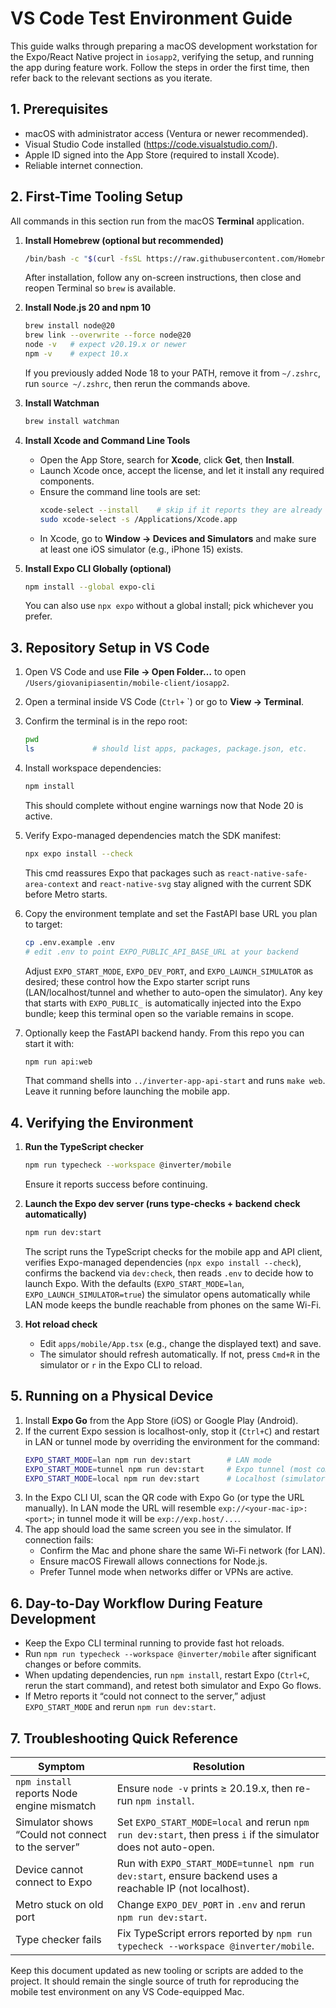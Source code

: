 # VS Code Test Environment Guide

This guide walks through preparing a macOS development workstation for the Expo/React Native project in `iosapp2`, verifying the setup, and running the app during feature work. Follow the steps in order the first time, then refer back to the relevant sections as you iterate.

## 1. Prerequisites

- macOS with administrator access (Ventura or newer recommended).
- Visual Studio Code installed (https://code.visualstudio.com/).
- Apple ID signed into the App Store (required to install Xcode).
- Reliable internet connection.

## 2. First-Time Tooling Setup

All commands in this section run from the macOS **Terminal** application.

1. **Install Homebrew (optional but recommended)**
   ```bash
   /bin/bash -c "$(curl -fsSL https://raw.githubusercontent.com/Homebrew/install/HEAD/install.sh)"
   ```
   After installation, follow any on-screen instructions, then close and reopen Terminal so `brew` is available.

2. **Install Node.js 20 and npm 10**
   ```bash
   brew install node@20
   brew link --overwrite --force node@20
   node -v   # expect v20.19.x or newer
   npm -v    # expect 10.x
   ```
   If you previously added Node 18 to your PATH, remove it from `~/.zshrc`, run `source ~/.zshrc`, then rerun the commands above.

3. **Install Watchman**
   ```bash
   brew install watchman
   ```

4. **Install Xcode and Command Line Tools**
   - Open the App Store, search for **Xcode**, click **Get**, then **Install**.
   - Launch Xcode once, accept the license, and let it install any required components.
   - Ensure the command line tools are set:
     ```bash
     xcode-select --install    # skip if it reports they are already installed
     sudo xcode-select -s /Applications/Xcode.app
     ```
   - In Xcode, go to **Window → Devices and Simulators** and make sure at least one iOS simulator (e.g., iPhone 15) exists.

5. **Install Expo CLI Globally (optional)**
   ```bash
   npm install --global expo-cli
   ```
   You can also use `npx expo` without a global install; pick whichever you prefer.

## 3. Repository Setup in VS Code

1. Open VS Code and use **File → Open Folder…** to open `/Users/giovanipiasentin/mobile-client/iosapp2`.
2. Open a terminal inside VS Code (`Ctrl+` `) or go to **View → Terminal**.
3. Confirm the terminal is in the repo root:
   ```bash
   pwd
   ls             # should list apps, packages, package.json, etc.
   ```
4. Install workspace dependencies:
   ```bash
   npm install
   ```
   This should complete without engine warnings now that Node 20 is active.

5. Verify Expo-managed dependencies match the SDK manifest:
   ```bash
   npx expo install --check
   ```
   This cmd reassures Expo that packages such as `react-native-safe-area-context` and `react-native-svg` stay aligned with the current SDK before Metro starts.

6. Copy the environment template and set the FastAPI base URL you plan to target:
   ```bash
   cp .env.example .env
   # edit .env to point EXPO_PUBLIC_API_BASE_URL at your backend
   ```
   Adjust `EXPO_START_MODE`, `EXPO_DEV_PORT`, and `EXPO_LAUNCH_SIMULATOR` as desired; these control how the Expo starter script runs (LAN/localhost/tunnel and whether to auto-open the simulator). Any key that starts with `EXPO_PUBLIC_` is automatically injected into the Expo bundle; keep this terminal open so the variable remains in scope.

7. Optionally keep the FastAPI backend handy. From this repo you can start it with:
   ```bash
   npm run api:web
   ```
   That command shells into `../inverter-app-api-start` and runs `make web`. Leave it running before launching the mobile app.

## 4. Verifying the Environment

1. **Run the TypeScript checker**
   ```bash
   npm run typecheck --workspace @inverter/mobile
   ```
   Ensure it reports success before continuing.

2. **Launch the Expo dev server (runs type-checks + backend check automatically)**
   ```bash
   npm run dev:start
   ```
   The script runs the TypeScript checks for the mobile app and API client, verifies Expo-managed dependencies (`npx expo install --check`), confirms the backend via `dev:check`, then reads `.env` to decide how to launch Expo. With the defaults (`EXPO_START_MODE=lan`, `EXPO_LAUNCH_SIMULATOR=true`) the simulator opens automatically while LAN mode keeps the bundle reachable from phones on the same Wi-Fi.

3. **Hot reload check**
   - Edit `apps/mobile/App.tsx` (e.g., change the displayed text) and save.
   - The simulator should refresh automatically. If not, press `Cmd+R` in the simulator or `r` in the Expo CLI to reload.

## 5. Running on a Physical Device

1. Install **Expo Go** from the App Store (iOS) or Google Play (Android).
2. If the current Expo session is localhost-only, stop it (`Ctrl+C`) and restart in LAN or tunnel mode by overriding the environment for the command:
   ```bash
   EXPO_START_MODE=lan npm run dev:start        # LAN mode
   EXPO_START_MODE=tunnel npm run dev:start     # Expo tunnel (most compatible across networks)
   EXPO_START_MODE=local npm run dev:start      # Localhost (simulator-only)
   ```
3. In the Expo CLI UI, scan the QR code with Expo Go (or type the URL manually). In LAN mode the URL will resemble `exp://<your-mac-ip>:<port>`; in tunnel mode it will be `exp://exp.host/...`.
4. The app should load the same screen you see in the simulator. If connection fails:
   - Confirm the Mac and phone share the same Wi-Fi network (for LAN).
   - Ensure macOS Firewall allows connections for Node.js.
   - Prefer Tunnel mode when networks differ or VPNs are active.

## 6. Day-to-Day Workflow During Feature Development

- Keep the Expo CLI terminal running to provide fast hot reloads.
- Run `npm run typecheck --workspace @inverter/mobile` after significant changes or before commits.
- When updating dependencies, run `npm install`, restart Expo (`Ctrl+C`, rerun the start command), and retest both simulator and Expo Go flows.
- If Metro reports it “could not connect to the server,” adjust `EXPO_START_MODE` and rerun `npm run dev:start`.

## 7. Troubleshooting Quick Reference

| Symptom | Resolution |
| --- | --- |
| `npm install` reports Node engine mismatch | Ensure `node -v` prints ≥ 20.19.x, then re-run `npm install`. |
| Simulator shows “Could not connect to the server” | Set `EXPO_START_MODE=local` and rerun `npm run dev:start`, then press `i` if the simulator does not auto-open. |
| Device cannot connect to Expo | Run with `EXPO_START_MODE=tunnel npm run dev:start`, ensure backend uses a reachable IP (not localhost). |
| Metro stuck on old port | Change `EXPO_DEV_PORT` in `.env` and rerun `npm run dev:start`. |
| Type checker fails | Fix TypeScript errors reported by `npm run typecheck --workspace @inverter/mobile`. |

Keep this document updated as new tooling or scripts are added to the project. It should remain the single source of truth for reproducing the mobile test environment on any VS Code-equipped Mac.
